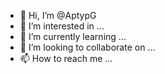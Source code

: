 - 👋 Hi, I’m @AptypG
- 👀 I’m interested in ...
- 🌱 I’m currently learning ...
- 💞️ I’m looking to collaborate on ...
- 📫 How to reach me ...

<!---
AptypG/AptypG is a ✨ special ✨ repository because its `README.md` (this file) appears on your GitHub profile.
You can click the Preview link to take a look at your changes.
--->
